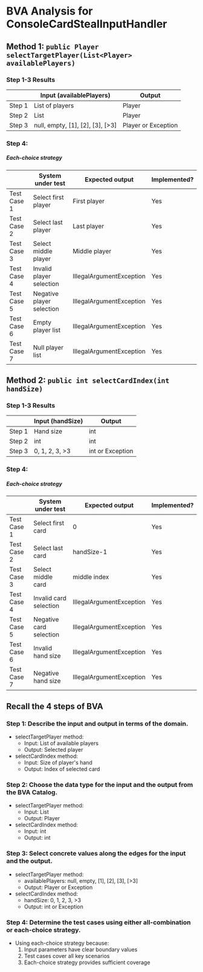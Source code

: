 # BVA Analysis for ConsoleCardStealInputHandler

## Method 1: ```public Player selectTargetPlayer(List<Player> availablePlayers)```
### Step 1-3 Results
|        | Input (availablePlayers) | Output |
|--------|-------------------------|--------|
| Step 1 | List of players         | Player |
| Step 2 | List<Player>            | Player |
| Step 3 | null, empty, [1], [2], [3], [>3] | Player or Exception |

### Step 4:
##### Each-choice strategy

|              | System under test | Expected output | Implemented? |
|--------------|-------------------|-----------------|--------------|
| Test Case 1  | Select first player | First player | Yes |
| Test Case 2  | Select last player | Last player | Yes |
| Test Case 3  | Select middle player | Middle player | Yes |
| Test Case 4  | Invalid player selection | IllegalArgumentException | Yes |
| Test Case 5  | Negative player selection | IllegalArgumentException | Yes |
| Test Case 6  | Empty player list | IllegalArgumentException | Yes |
| Test Case 7  | Null player list | IllegalArgumentException | Yes |

## Method 2: ```public int selectCardIndex(int handSize)```
### Step 1-3 Results
|        | Input (handSize) | Output |
|--------|-----------------|--------|
| Step 1 | Hand size       | int    |
| Step 2 | int             | int    |
| Step 3 | 0, 1, 2, 3, >3  | int or Exception |

### Step 4:
##### Each-choice strategy

|              | System under test | Expected output | Implemented? |
|--------------|-------------------|-----------------|--------------|
| Test Case 1  | Select first card | 0 | Yes |
| Test Case 2  | Select last card | handSize-1 | Yes |
| Test Case 3  | Select middle card | middle index | Yes |
| Test Case 4  | Invalid card selection | IllegalArgumentException | Yes |
| Test Case 5  | Negative card selection | IllegalArgumentException | Yes |
| Test Case 6  | Invalid hand size | IllegalArgumentException | Yes |
| Test Case 7  | Negative hand size | IllegalArgumentException | Yes |

## Recall the 4 steps of BVA
### Step 1: Describe the input and output in terms of the domain.
- selectTargetPlayer method:
  - Input: List of available players
  - Output: Selected player
- selectCardIndex method:
  - Input: Size of player's hand
  - Output: Index of selected card

### Step 2: Choose the data type for the input and the output from the BVA Catalog.
- selectTargetPlayer method:
  - Input: List<Player>
  - Output: Player
- selectCardIndex method:
  - Input: int
  - Output: int

### Step 3: Select concrete values along the edges for the input and the output.
- selectTargetPlayer method:
  - availablePlayers: null, empty, [1], [2], [3], [>3]
  - Output: Player or Exception
- selectCardIndex method:
  - handSize: 0, 1, 2, 3, >3
  - Output: int or Exception

### Step 4: Determine the test cases using either all-combination or each-choice strategy.
- Using each-choice strategy because:
  1. Input parameters have clear boundary values
  2. Test cases cover all key scenarios
  3. Each-choice strategy provides sufficient coverage 